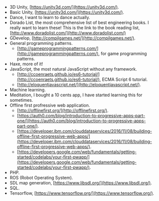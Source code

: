 * 3D Unity, [https://unity3d.com/](https://unity3d.com/).
* Basic Unity, [https://unity3d.com/](https://unity3d.com/).
* Dance, I want to learn to dance actually.
* Dorado List, the most comprehensive list of best engineering books. I really want to learn these! This is the link to the book reading list, [http://www.doradolist.com/](http://www.doradolist.com/)
* GDevelop, [http://compilgames.net/](http://compilgames.net/).
* General programming patterns.
    * [http://gameprogrammingpatterns.com/](http://gameprogrammingpatterns.com/), for game programming patterns.
* Haxe, more of it!
* JavaScript, the most natural JavaScript without any framework.
    * [http://ccoenraets.github.io/es6-tutorial/](http://ccoenraets.github.io/es6-tutorial/), ECMA Script 6 tutorial.
    * [http://eloquentjavascript.net/](http://eloquentjavascript.net/).
* Machine learning.
* Meditation, I bought a 10 cents app, I have started learning this for sometimes.
* Offline first profressive web application.
    * [http://offlinefirst.org/](http://offlinefirst.org/).
    * [https://auth0.com/blog/introduction-to-progressive-apps-part-one/](https://auth0.com/blog/introduction-to-progressive-apps-part-one/).
    * [https://developer.ibm.com/clouddataservices/2016/11/08/building-offline-first-progressive-web-apps/](https://developer.ibm.com/clouddataservices/2016/11/08/building-offline-first-progressive-web-apps/).
    * [https://developers.google.com/web/fundamentals/getting-started/codelabs/your-first-pwapp/](https://developers.google.com/web/fundamentals/getting-started/codelabs/your-first-pwapp/).
* PHP.
* ROS (Robot Operating System).
* SDL map generation, [https://www.libsdl.org/](https://www.libsdl.org/).
* SQL.
* Tensorflow, [https://www.tensorflow.org/](https://www.tensorflow.org/).